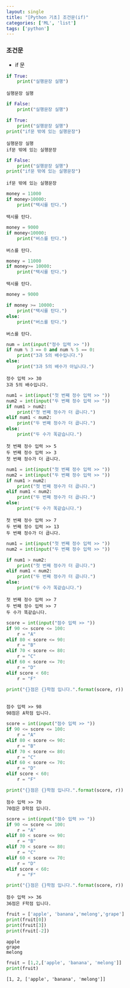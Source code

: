 ```yaml
---
layout: single
title: "[Python 기초] 조건문(if)"
categories: ['ML', 'list']
tags: ['python']
---
```


### 조건문

- if 문


```python
if True:
    print("실행문장 실행")
```

    실행문장 실행
    


```python
if False:
    print("실행문장 실행")
```


```python
if True:
    print("실행문장 실행")
print("if문 밖에 있는 실행문장")      
```

    실행문장 실행
    if문 밖에 있는 실행문장
    


```python
if False:
    print("실행문장 실행")
print("if문 밖에 있는 실행문장")      
```

    if문 밖에 있는 실행문장
    


```python
money = 11000
if money>10000:
    print("택시를 탄다.")
```

    택시를 탄다.
    


```python
money = 9000 
if money<10000:
    print("버스를 탄다.")
```

    버스를 탄다.
    


```python
money = 11000
if money>= 10000:
    print("택시를 탄다.")
```

    택시를 탄다.
    


```python
money = 9000

if money >= 10000:
    print("택시를 탄다.")
else:
    print("버스를 탄다.")
```

    버스를 탄다.
    


```python
num = int(input("정수 입력 >> "))
if num % 3 == 0 and num % 5 == 0:
    print("3과 5의 배수입니다.")
else:
    print("3과 5의 배수가 아닙니다.")
```

    정수 입력 >> 30
    3과 5의 배수입니다.
    


```python
num1 = int(input("첫 번째 정수 입력 >> "))
num2 = int(input("두 번째 정수 입력 >> "))
if num1 > num2:
    print("첫 번째 정수가 더 큽니다.")
elif num1 < num2:
    print("두 번째 정수가 더 큽니다.")
else:
    print("두 수가 똑같습니다.")
```

    첫 번째 정수 입력 >> 5
    두 번째 정수 입력 >> 3
    첫 번째 정수가 더 큽니다.
    


```python
num1 = int(input("첫 번째 정수 입력 >> "))
num2 = int(input("두 번째 정수 입력 >> "))
if num1 > num2:
    print("첫 번째 정수가 더 큽니다.")
elif num1 < num2:
    print("두 번째 정수가 더 큽니다.")
else:
    print("두 수가 똑같습니다.")
```

    첫 번째 정수 입력 >> 7
    두 번째 정수 입력 >> 13
    두 번째 정수가 더 큽니다.
    


```python
num1 = int(input("첫 번째 정수 입력 >> "))
num2 = int(input("두 번째 정수 입력 >> "))

if num1 > num2:
    print("첫 번째 정수가 더 큽니다.")
elif num1 < num2:
    print("두 번째 정수가 더 큽니다.")
else:
    print("두 수가 똑같습니다.")
```

    첫 번째 정수 입력 >> 7
    두 번째 정수 입력 >> 7
    두 수가 똑같습니다.
    


```python
score = int(input("점수 입력 >> "))
if 90 <= score <= 100:
    r = "A"
elif 80 < score <= 90:
    r = "B"
elif 70 < score <= 80:
    r = "C"
elif 60 < score <= 70:
    r = "D"
elif score < 60:
    r = "F"

print("{}점은 {}학점 입니다.".format(score, r)) 
    
```

    점수 입력 >> 98
    98점은 A학점 입니다.
    


```python
score = int(input("점수 입력 >> "))
if 90 <= score <= 100:
    r = "A"
elif 80 < score <= 90:
    r = "B"
elif 70 < score <= 80:
    r = "C"
elif 60 < score <= 70:
    r = "D"
elif score < 60:
    r = "F"

print("{}점은 {}학점 입니다.".format(score, r)) 
```

    점수 입력 >> 70
    70점은 D학점 입니다.
    


```python
score = int(input("점수 입력 >> "))
if 90 <= score <= 100:
    r = "A"
elif 80 < score <= 90:
    r = "B"
elif 70 < score <= 80:
    r = "C"
elif 60 < score <= 70:
    r = "D"
elif score < 60:
    r = "F"

print("{}점은 {}학점 입니다.".format(score, r)) 
```

    점수 입력 >> 36
    36점은 F학점 입니다.
    


```python
fruit = ['apple', 'banana','melong','grape']
print(fruit[0])
print(fruit[3])
print(fruit[-2])
```

    apple
    grape
    melong
    


```python
fruit = [1,2,['apple', 'banana', 'melong']]
print(fruit)
```

    [1, 2, ['apple', 'banana', 'melong']]
    


```python

```
